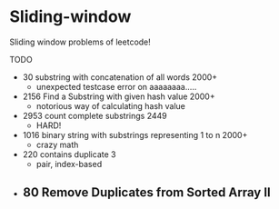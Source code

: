 # Sliding-window

Sliding window problems of leetcode!

TODO
- 30 substring with concatenation of all words 2000+
   -  unexpected testcase error on aaaaaaaa.....
- 2156 Find a Substring with given hash value 2000+
    - notorious way of calculating hash value
- 2953 count complete substrings 2449
    - HARD!
- 1016 binary string with substrings representing 1 to n 2000+
    - crazy math
- 220 contains duplicate 3
    - pair, index-based
- 80 Remove Duplicates from Sorted Array II
    - 
